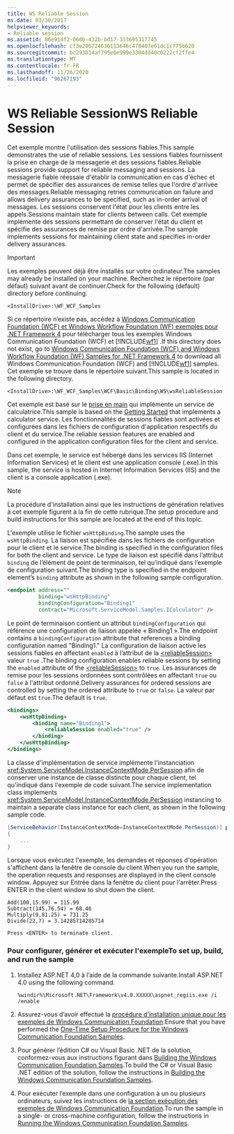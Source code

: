 ```yaml
---
title: WS Reliable Session
ms.date: 03/30/2017
helpviewer_keywords:
- Reliable session
ms.assetid: 86e914f2-060b-432b-bd17-333695317745
ms.openlocfilehash: cf3e206724636113646c478407e61dc1c775b620
ms.sourcegitcommit: bc293b14af795e0e999e3304dd40c0222cf2ffe4
ms.translationtype: MT
ms.contentlocale: fr-FR
ms.lasthandoff: 11/26/2020
ms.locfileid: "96267193"
---
```

# <a name="ws-reliable-session"></a><span data-ttu-id="dec6b-102">WS Reliable Session</span><span class="sxs-lookup"><span data-stu-id="dec6b-102">WS Reliable Session</span></span>

<span data-ttu-id="dec6b-103">Cet exemple montre l'utilisation des sessions fiables.</span><span class="sxs-lookup"><span data-stu-id="dec6b-103">This sample demonstrates the use of reliable sessions.</span></span> <span data-ttu-id="dec6b-104">Les sessions fiables fournissent la prise en charge de la messagerie et des sessions fiables.</span><span class="sxs-lookup"><span data-stu-id="dec6b-104">Reliable sessions provide support for reliable messaging and sessions.</span></span> <span data-ttu-id="dec6b-105">La messagerie fiable réessaie d'établir la communication en cas d'échec et permet de spécifier des assurances de remise telles que l'ordre d'arrivée des messages.</span><span class="sxs-lookup"><span data-stu-id="dec6b-105">Reliable messaging retries communication on failure and allows delivery assurances to be specified, such as in-order arrival of messages.</span></span> <span data-ttu-id="dec6b-106">Les sessions conservent l'état pour les clients entre les appels.</span><span class="sxs-lookup"><span data-stu-id="dec6b-106">Sessions maintain state for clients between calls.</span></span> <span data-ttu-id="dec6b-107">Cet exemple implémente des sessions permettant de conserver l'état du client et spécifie des assurances de remise par ordre d'arrivée.</span><span class="sxs-lookup"><span data-stu-id="dec6b-107">The sample implements sessions for maintaining client state and specifies in-order delivery assurances.</span></span>  
  
> [!IMPORTANT]
> <span data-ttu-id="dec6b-108">Les exemples peuvent déjà être installés sur votre ordinateur.</span><span class="sxs-lookup"><span data-stu-id="dec6b-108">The samples may already be installed on your machine.</span></span> <span data-ttu-id="dec6b-109">Recherchez le répertoire (par défaut) suivant avant de continuer.</span><span class="sxs-lookup"><span data-stu-id="dec6b-109">Check for the following (default) directory before continuing.</span></span>  
>
> `<InstallDrive>:\WF_WCF_Samples`  
>
> <span data-ttu-id="dec6b-110">Si ce répertoire n’existe pas, accédez à [Windows Communication Foundation (WCF) et Windows Workflow Foundation (WF) exemples pour .NET Framework 4](https://www.microsoft.com/download/details.aspx?id=21459) pour télécharger tous les exemples Windows Communication Foundation (WCF) et [!INCLUDE[wf1](../../../../includes/wf1-md.md)] .</span><span class="sxs-lookup"><span data-stu-id="dec6b-110">If this directory does not exist, go to [Windows Communication Foundation (WCF) and Windows Workflow Foundation (WF) Samples for .NET Framework 4](https://www.microsoft.com/download/details.aspx?id=21459) to download all Windows Communication Foundation (WCF) and [!INCLUDE[wf1](../../../../includes/wf1-md.md)] samples.</span></span> <span data-ttu-id="dec6b-111">Cet exemple se trouve dans le répertoire suivant.</span><span class="sxs-lookup"><span data-stu-id="dec6b-111">This sample is located in the following directory.</span></span>  
>
> `<InstallDrive>:\WF_WCF_Samples\WCF\Basic\Binding\WS\wsReliableSession`  
  
 <span data-ttu-id="dec6b-112">Cet exemple est basé sur le [prise en main](getting-started-sample.md) qui implémente un service de calculatrice.</span><span class="sxs-lookup"><span data-stu-id="dec6b-112">This sample is based on the [Getting Started](getting-started-sample.md) that implements a calculator service.</span></span> <span data-ttu-id="dec6b-113">Les fonctionnalités de sessions fiables sont activées et configurées dans les fichiers de configuration d'application respectifs du client et du service.</span><span class="sxs-lookup"><span data-stu-id="dec6b-113">The reliable session features are enabled and configured in the application configuration files for the client and service.</span></span>  
  
 <span data-ttu-id="dec6b-114">Dans cet exemple, le service est hébergé dans les services IIS (Internet Information Services) et le client est une application console (.exe).</span><span class="sxs-lookup"><span data-stu-id="dec6b-114">In this sample, the service is hosted in Internet Information Services (IIS) and the client is a console application (.exe).</span></span>  
  
> [!NOTE]
> <span data-ttu-id="dec6b-115">La procédure d'installation ainsi que les instructions de génération relatives à cet exemple figurent à la fin de cette rubrique.</span><span class="sxs-lookup"><span data-stu-id="dec6b-115">The setup procedure and build instructions for this sample are located at the end of this topic.</span></span>  
  
 <span data-ttu-id="dec6b-116">L'exemple utilise le fichier `wsHttpBinding`.</span><span class="sxs-lookup"><span data-stu-id="dec6b-116">The sample uses the `wsHttpBinding`.</span></span> <span data-ttu-id="dec6b-117">La liaison est spécifiée dans les fichiers de configuration pour le client et le service.</span><span class="sxs-lookup"><span data-stu-id="dec6b-117">The binding is specified in the configuration files for both the client and service.</span></span> <span data-ttu-id="dec6b-118">Le type de liaison est spécifié dans l’attribut `binding` de l’élément de point de terminaison, tel qu’indiqué dans l’exemple de configuration suivant.</span><span class="sxs-lookup"><span data-stu-id="dec6b-118">The binding type is specified in the endpoint element’s `binding` attribute as shown in the following sample configuration.</span></span>  
  
```xml  
<endpoint address=""  
          binding="wsHttpBinding"  
          bindingConfiguration="Binding1"
          contract="Microsoft.ServiceModel.Samples.ICalculator" />  
```  
  
 <span data-ttu-id="dec6b-119">Le point de terminaison contient un attribut `bindingConfiguration` qui référence une configuration de liaison appelée « Binding1 ».</span><span class="sxs-lookup"><span data-stu-id="dec6b-119">The endpoint contains a `bindingConfiguration` attribute that references a binding configuration named "Binding1."</span></span> <span data-ttu-id="dec6b-120">La configuration de liaison active les sessions fiables en affectant `enabled` à l’attribut de la [\<reliableSession>](../../configure-apps/file-schema/wcf/reliablesession.md) valeur `true` .</span><span class="sxs-lookup"><span data-stu-id="dec6b-120">The binding configuration enables reliable sessions by setting the `enabled` attribute of the [\<reliableSession>](../../configure-apps/file-schema/wcf/reliablesession.md) to `true`.</span></span> <span data-ttu-id="dec6b-121">Les assurances de remise pour les sessions ordonnées sont contrôlées en affectant `true` ou `false` à l'attribut ordonné.</span><span class="sxs-lookup"><span data-stu-id="dec6b-121">Delivery assurances for ordered sessions are controlled by setting the ordered attribute to `true` or `false`.</span></span> <span data-ttu-id="dec6b-122">La valeur par défaut est `true`.</span><span class="sxs-lookup"><span data-stu-id="dec6b-122">The default is `true`.</span></span>  
  
```xml  
<bindings>  
    <wsHttpBinding>  
        <binding name="Binding1">  
            <reliableSession enabled="true" />  
        </binding>  
    </wsHttpBinding>  
</bindings>  
```  
  
 <span data-ttu-id="dec6b-123">La classe d'implémentation de service implémente l'instanciation <xref:System.ServiceModel.InstanceContextMode.PerSession> afin de conserver une instance de classe distincte pour chaque client, tel qu'indiqué dans l'exemple de code suivant.</span><span class="sxs-lookup"><span data-stu-id="dec6b-123">The service implementation class implements <xref:System.ServiceModel.InstanceContextMode.PerSession> instancing to maintain a separate class instance for each client, as shown in the following sample code.</span></span>  

```csharp
[ServiceBehavior(InstanceContextMode=InstanceContextMode.PerSession)] public class CalculatorService : ICalculator  
{  
    ...  
}  
```
  
 <span data-ttu-id="dec6b-124">Lorsque vous exécutez l'exemple, les demandes et réponses d'opération s'affichent dans la fenêtre de console du client.</span><span class="sxs-lookup"><span data-stu-id="dec6b-124">When you run the sample, the operation requests and responses are displayed in the client console window.</span></span> <span data-ttu-id="dec6b-125">Appuyez sur Entrée dans la fenêtre du client pour l'arrêter.</span><span class="sxs-lookup"><span data-stu-id="dec6b-125">Press ENTER in the client window to shut down the client.</span></span>  
  
```console  
Add(100,15.99) = 115.99  
Subtract(145,76.54) = 68.46  
Multiply(9,81.25) = 731.25  
Divide(22,7) = 3.14285714285714  
  
Press <ENTER> to terminate client.  
```  
  
### <a name="to-set-up-build-and-run-the-sample"></a><span data-ttu-id="dec6b-126">Pour configurer, générer et exécuter l'exemple</span><span class="sxs-lookup"><span data-stu-id="dec6b-126">To set up, build, and run the sample</span></span>  
  
1. <span data-ttu-id="dec6b-127">Installez ASP.NET 4,0 à l’aide de la commande suivante.</span><span class="sxs-lookup"><span data-stu-id="dec6b-127">Install ASP.NET 4.0 using the following command.</span></span>  
  
    ```console  
    %windir%\Microsoft.NET\Framework\v4.0.XXXXX\aspnet_regiis.exe /i /enable  
    ```  
  
2. <span data-ttu-id="dec6b-128">Assurez-vous d’avoir effectué la [procédure d’installation unique pour les exemples de Windows Communication Foundation](one-time-setup-procedure-for-the-wcf-samples.md).</span><span class="sxs-lookup"><span data-stu-id="dec6b-128">Ensure that you have performed the [One-Time Setup Procedure for the Windows Communication Foundation Samples](one-time-setup-procedure-for-the-wcf-samples.md).</span></span>  
  
3. <span data-ttu-id="dec6b-129">Pour générer l’édition C# ou Visual Basic .NET de la solution, conformez-vous aux instructions figurant dans [Building the Windows Communication Foundation Samples](building-the-samples.md).</span><span class="sxs-lookup"><span data-stu-id="dec6b-129">To build the C# or Visual Basic .NET edition of the solution, follow the instructions in [Building the Windows Communication Foundation Samples](building-the-samples.md).</span></span>  
  
4. <span data-ttu-id="dec6b-130">Pour exécuter l’exemple dans une configuration à un ou plusieurs ordinateurs, suivez les instructions de [la section exécution des exemples de Windows Communication Foundation](running-the-samples.md).</span><span class="sxs-lookup"><span data-stu-id="dec6b-130">To run the sample in a single- or cross-machine configuration, follow the instructions in [Running the Windows Communication Foundation Samples](running-the-samples.md).</span></span>  
